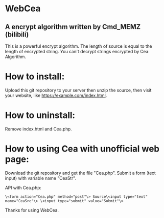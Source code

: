 # WebCea
## A encrypt algorithm written by Cmd_MEMZ (bilibili)

This is a powerful encrypt algorithm.
The length of source is equal to the length of encrypted string.
You can't decrypt strings encrypted by Cea Algorithm.

# How to install:
Upload this git repository to your server then unzip the source, then visit your website, like https://example.com/index.html.

# How to uninstall:
Remove index.html and Cea.php.

# How to using Cea with unofficial web page:
Download the git repository and get the file "Cea.php".
Submit a form (text input) with variable name "CeaStr".



API with Cea.php:

`
\<form action="Cea.php" method="post"\>
Source\<input type="text" name="CeaSrc"\>
\<input type="submit" value="Submit"\>
`



Thanks for using WebCea.
